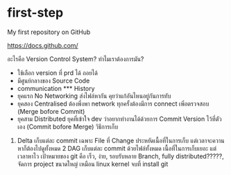 # first-step
My first repository on GitHub

https://docs.github.com/

อะไรคือ Version Control System? ทำไมเราต้องการมัน?
- ใช้เลือก version ที่ prd ได้ ถอยได้
- มีศูนย์กลางของ Source Code
- communication ***
History
- ยุคแรก No Networking ส่งไฟล์หากัน คุยว่าแก้อันไหนอยู่กันการทับ
- ยุคสอง Centralised ต้องพึ่งพา network ทุกครั้งต้องมีการ connect เพิ่อตรวจสอบ (Merge bofore Commit)
- ยุคสาม Distributed ยุคที่เข้าใจ dev ว่าอยากทำงานได้ด้วยการ Commit Version ไว้ที่ตัวเอง (Commit bofore Merge)
วิธีการเก็บ
1. Delta เก็บแต่ละ commit เฉพาะ File ที่ Change ประหยัดเนื้อที่ในการเก็บ แต่เวลาจะควานหาก็ต้องไปดูทั้งหมด
2 DAG เก็บแต่ละ commit ด้วยไฟล์ทั้งหมด เนื้อที่ในการเก็บเยอะ แต่เวลาหาไว
เป้าหมายของ git คือ เร็ว, ง่าย, รอบรับหลาย Branch, fully distributed?????, จัดการ project ขนาดใหญ่ เหมือน linux kernel
จบที่ install git 
